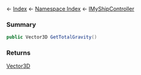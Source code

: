 ← [Index](Api-Index) ← [Namespace Index](Namespace-Index) ← [IMyShipController](Sandbox.ModAPI.Ingame.IMyShipController)

### Summary

```csharp
public Vector3D GetTotalGravity()
```

### Returns

[Vector3D](VRageMath.Vector3D)

